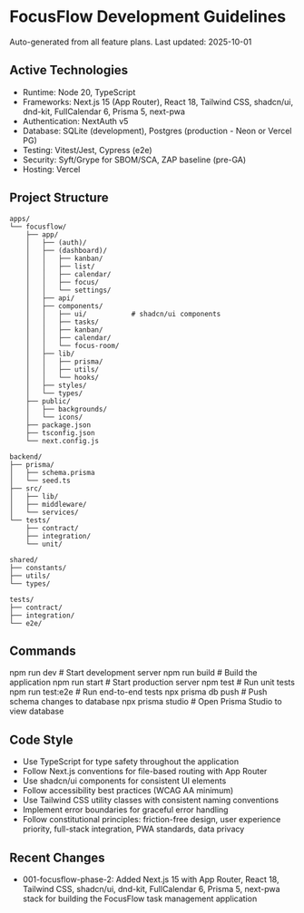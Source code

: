 # FocusFlow Development Guidelines

Auto-generated from all feature plans. Last updated: 2025-10-01

## Active Technologies
- Runtime: Node 20, TypeScript
- Frameworks: Next.js 15 (App Router), React 18, Tailwind CSS, shadcn/ui, dnd-kit, FullCalendar 6, Prisma 5, next-pwa
- Authentication: NextAuth v5
- Database: SQLite (development), Postgres (production - Neon or Vercel PG)
- Testing: Vitest/Jest, Cypress (e2e)
- Security: Syft/Grype for SBOM/SCA, ZAP baseline (pre-GA)
- Hosting: Vercel

## Project Structure
```
apps/
└── focusflow/
    ├── app/
    │   ├── (auth)/
    │   ├── (dashboard)/
    │   │   ├── kanban/
    │   │   ├── list/
    │   │   ├── calendar/
    │   │   ├── focus/
    │   │   └── settings/
    │   ├── api/
    │   ├── components/
    │   │   ├── ui/           # shadcn/ui components
    │   │   ├── tasks/
    │   │   ├── kanban/
    │   │   ├── calendar/
    │   │   └── focus-room/
    │   ├── lib/
    │   │   ├── prisma/
    │   │   ├── utils/
    │   │   └── hooks/
    │   ├── styles/
    │   └── types/
    ├── public/
    │   ├── backgrounds/
    │   └── icons/
    ├── package.json
    ├── tsconfig.json
    └── next.config.js

backend/
├── prisma/
│   ├── schema.prisma
│   └── seed.ts
├── src/
│   ├── lib/
│   ├── middleware/
│   └── services/
└── tests/
    ├── contract/
    ├── integration/
    └── unit/

shared/
├── constants/
├── utils/
└── types/

tests/
├── contract/
├── integration/
└── e2e/
```

## Commands
npm run dev          # Start development server
npm run build        # Build the application
npm run start        # Start production server
npm test             # Run unit tests
npm run test:e2e     # Run end-to-end tests
npx prisma db push   # Push schema changes to database
npx prisma studio    # Open Prisma Studio to view database

## Code Style
- Use TypeScript for type safety throughout the application
- Follow Next.js conventions for file-based routing with App Router
- Use shadcn/ui components for consistent UI elements
- Follow accessibility best practices (WCAG AA minimum)
- Use Tailwind CSS utility classes with consistent naming conventions
- Implement error boundaries for graceful error handling
- Follow constitutional principles: friction-free design, user experience priority, full-stack integration, PWA standards, data privacy

## Recent Changes
- 001-focusflow-phase-2: Added Next.js 15 with App Router, React 18, Tailwind CSS, shadcn/ui, dnd-kit, FullCalendar 6, Prisma 5, next-pwa stack for building the FocusFlow task management application

<!-- MANUAL ADDITIONS START -->
<!-- MANUAL ADDITIONS END -->
